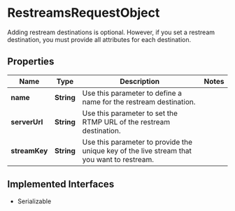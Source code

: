 

# RestreamsRequestObject

Adding restream destinations is optional. However, if you set a restream destination, you must provide all attributes for each destination.
## Properties

Name | Type | Description | Notes
------------ | ------------- | ------------- | -------------
**name** | **String** | Use this parameter to define a name for the restream destination. | 
**serverUrl** | **String** | Use this parameter to set the RTMP URL of the restream destination. | 
**streamKey** | **String** | Use this parameter to provide the unique key of the live stream that you want to restream. | 


## Implemented Interfaces

* Serializable


